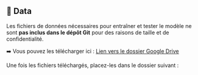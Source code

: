 ## 📁 Data

Les fichiers de données nécessaires pour entraîner et tester le modèle ne sont **pas inclus dans le dépôt Git** pour des raisons de taille et de confidentialité.

➡️ Vous pouvez les télécharger ici : [Lien vers le dossier Google Drive](https://drive.google.com/drive/folders/12JTnZtRQbY2GckIkGjPtzhvGKnOrSTf8?usp=share_link)

Une fois les fichiers téléchargés, placez-les dans le dossier suivant :